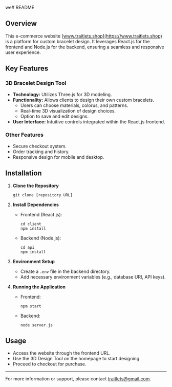 we# README

## Overview
This e-commerce website [www.traitlets.shop](https://www.traitlets.shop) is a platform for custom bracelet design. It leverages React.js for the frontend and Node.js for the backend, ensuring a seamless and responsive user experience.

## Key Features

### 3D Bracelet Design Tool
- **Technology:** Utilizes Three.js for 3D modeling.
- **Functionality:** Allows clients to design their own custom bracelets.
  - Users can choose materials, colorus, and patterns.
  - Real-time 3D visualization of design choices.
  - Option to save and edit designs.
- **User Interface:** Intuitive controls integrated within the React.js frontend.

### Other Features
- Secure checkout system.
- Order tracking and history.
- Responsive design for mobile and desktop.

## Installation

1. **Clone the Repository**
   ```
   git clone [repository URL]
   ```

2. **Install Dependencies**
   - Frontend (React.js):
     ```
     cd client
     npm install
     ```
   - Backend (Node.js):
     ```
     cd api
     npm install
     ```

3. **Environment Setup**
   - Create a `.env` file in the backend directory.
   - Add necessary environment variables (e.g., database URI, API keys).

4. **Running the Application**
   - Frontend:
     ```
     npm start
     ```
   - Backend:
     ```
     node server.js
     ```

## Usage

- Access the website through the frontend URL.
- Use the 3D Design Tool on the homepage to start designing.
- Proceed to checkout for purchase.

---

For more information or support, please contact [traitlets@gmail.com](mailto:traitlets@gmail.com).
